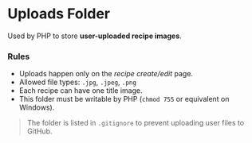 # Uploads Folder

Used by PHP to store **user-uploaded recipe images**.

### Rules
- Uploads happen only on the *recipe create/edit* page.
- Allowed file types: `.jpg`, `.jpeg`, `.png`
- Each recipe can have one title image.
- This folder must be writable by PHP (`chmod 755` or equivalent on Windows).

> The folder is listed in `.gitignore` to prevent uploading user files to GitHub.
